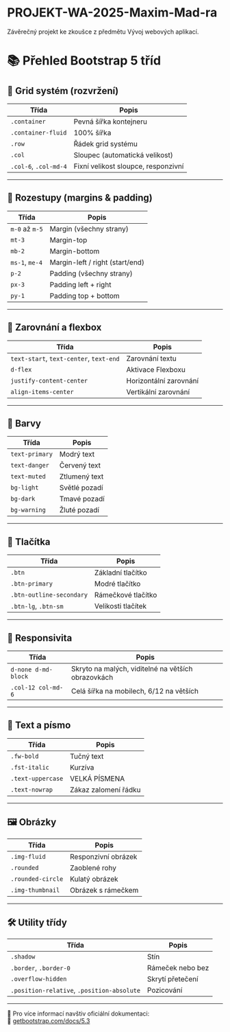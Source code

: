 # PROJEKT-WA-2025-Maxim-Mad-ra
Závěrečný projekt ke zkoušce z předmětu Vývoj webových aplikací.

# 📚 Přehled Bootstrap 5 tříd

## 📐 Grid systém (rozvržení)

| Třída            | Popis                               |
|------------------|--------------------------------------|
| `.container`      | Pevná šířka kontejneru              |
| `.container-fluid`| 100% šířka                          |
| `.row`            | Řádek grid systému                  |
| `.col`            | Sloupec (automatická velikost)     |
| `.col-6`, `.col-md-4` | Fixní velikost sloupce, responzivní |

---

## 📏 Rozestupy (margins & padding)

| Třída       | Popis                       |
|-------------|------------------------------|
| `m-0` až `m-5` | Margin (všechny strany)     |
| `mt-3`       | Margin-top                   |
| `mb-2`       | Margin-bottom                |
| `ms-1`, `me-4`| Margin-left / right (start/end) |
| `p-2`        | Padding (všechny strany)     |
| `px-3`       | Padding left + right         |
| `py-1`       | Padding top + bottom         |

---

## 🎯 Zarovnání a flexbox

| Třída                    | Popis                            |
|--------------------------|----------------------------------|
| `text-start`, `text-center`, `text-end` | Zarovnání textu        |
| `d-flex`                 | Aktivace Flexboxu                |
| `justify-content-center`| Horizontální zarovnání           |
| `align-items-center`    | Vertikální zarovnání             |

---

## 🎨 Barvy

| Třída           | Popis                |
|-----------------|----------------------|
| `text-primary`  | Modrý text           |
| `text-danger`   | Červený text         |
| `text-muted`    | Ztlumený text        |
| `bg-light`      | Světlé pozadí        |
| `bg-dark`       | Tmavé pozadí         |
| `bg-warning`    | Žluté pozadí         |

---

## 🔘 Tlačítka

| Třída                  | Popis                          |
|------------------------|--------------------------------|
| `.btn`                 | Základní tlačítko              |
| `.btn-primary`         | Modré tlačítko                 |
| `.btn-outline-secondary`| Rámečkové tlačítko            |
| `.btn-lg`, `.btn-sm`   | Velikosti tlačítek             |

---

## 📱 Responsivita

| Třída                   | Popis                                  |
|-------------------------|----------------------------------------|
| `d-none d-md-block`     | Skryto na malých, viditelné na větších obrazovkách |
| `.col-12 col-md-6`      | Celá šířka na mobilech, 6/12 na větších |

---

## 📝 Text a písmo

| Třída           | Popis                 |
|-----------------|-----------------------|
| `.fw-bold`      | Tučný text            |
| `.fst-italic`   | Kurzíva               |
| `.text-uppercase` | VELKÁ PÍSMENA       |
| `.text-nowrap`  | Zákaz zalomení řádku  |

---

## 🖼️ Obrázky

| Třída           | Popis                             |
|-----------------|-----------------------------------|
| `.img-fluid`    | Responzivní obrázek               |
| `.rounded`      | Zaoblené rohy                     |
| `.rounded-circle` | Kulatý obrázek                  |
| `.img-thumbnail` | Obrázek s rámečkem               |

---

## 🛠️ Utility třídy

| Třída              | Popis                          |
|--------------------|--------------------------------|
| `.shadow`          | Stín                           |
| `.border`, `.border-0` | Rámeček nebo bez            |
| `.overflow-hidden` | Skrytí přetečení               |
| `.position-relative`, `.position-absolute` | Pozicování |

---

📎 Pro více informací navštiv oficiální dokumentaci:  
🔗 [getbootstrap.com/docs/5.3](https://getbootstrap.com/docs/5.3/getting-started/introduction/)
